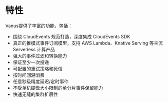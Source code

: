 # 特性

Vanus提供了丰富的功能，包括：

- 围绕 CloudEvents 规范打造，深度集成 CloudEvents SDK
- 真正的推模式事件订阅模型，支持 AWS Lambda、Knative Serving 等主流 Serverless 计算产品
- 强大的事件过滤和转换能力
- 保证至少一次投递
- 可配置的重试策略和死信
- 按时间回溯消费
- 任意秒级精度延迟/定时事件
- 不受单机硬盘大小限制的单分片事件保留能力
- 快速无缝的集群扩展性
